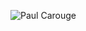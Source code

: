 ![Paul Carouge](https://github-readme-stats.vercel.app/api?username=offHePaul&theme=github_dark_dimmed&show_icons=true)
